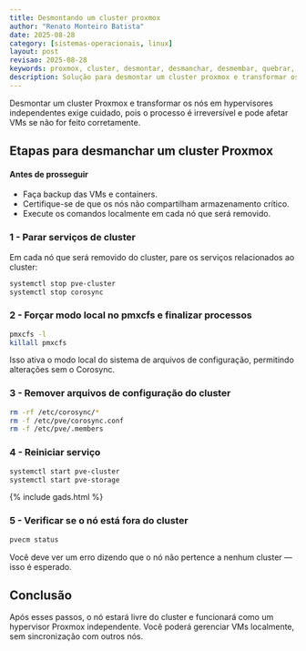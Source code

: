 ```yaml
---
title: Desmontando um cluster proxmox
author: "Renato Monteiro Batista"
date: 2025-08-28
category: [sistemas-operacionais, linux]
layout: post
revisao: 2025-08-28
keywords: proxmox, cluster, desmontar, desmanchar, desmembar, quebrar, desfazer, separar, individualizar
description: Solução para desmontar um cluster proxmox e transformar os nós em servidores independentes.
---
```


Desmontar um cluster Proxmox e transformar os nós em hypervisores independentes exige cuidado, pois o processo é irreversível e pode afetar VMs se não for feito corretamente.

## Etapas para desmanchar um cluster Proxmox

#### Antes de prosseguir

* Faça backup das VMs e containers.
* Certifique-se de que os nós não compartilham armazenamento crítico.
* Execute os comandos localmente em cada nó que será removido.

### 1 - Parar serviços de cluster

Em cada nó que será removido do cluster, pare os serviços relacionados ao cluster:

```bash
systemctl stop pve-cluster
systemctl stop corosync

```

### 2 - Forçar modo local no pmxcfs e finalizar processos

```bash
pmxcfs -l
killall pmxcfs
```

Isso ativa o modo local do sistema de arquivos de configuração, permitindo alterações sem o Corosync.

### 3 - Remover arquivos de configuração do cluster

```bash
rm -rf /etc/corosync/*
rm -f /etc/pve/corosync.conf
rm -f /etc/pve/.members
```

### 4 - Reiniciar serviço

```bash
systemctl start pve-cluster
systemctl start pve-storage
```

{% include gads.html %}

### 5 - Verificar se o nó está fora do cluster

```bash
pvecm status
```

Você deve ver um erro dizendo que o nó não pertence a nenhum cluster — isso é esperado.

## Conclusão

Após esses passos, o nó estará livre do cluster e funcionará como um hypervisor Proxmox independente. Você poderá gerenciar VMs localmente, sem sincronização com outros nós.
